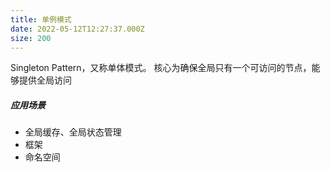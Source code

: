 ```yaml
---
title: 单例模式
date: 2022-05-12T12:27:37.000Z
size: 200
---
```

Singleton Pattern，又称单体模式。
核心为确保全局只有一个可访问的节点，能够提供全局访问

##### 应用场景
- 全局缓存、全局状态管理
- 框架
- 命名空间
